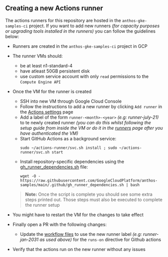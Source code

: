 ## Creating a new Actions runner

The actions runners for this repository are hosted in the `anthos-gke-samples-ci` project. If you want to add new runners _(for capacity purposes or upgrading tools installed in the runners)_ you can follow the guidelines below:

- Runners are created in the `anthos-gke-samples-ci` project in GCP
- The runner VMs should:
  - be at least n1-standard-4
  - have atleast 50GB persistent disk
  - use custom service account with only `read` permissions to the `Compute Engine API`

- Once the VM for the runner is created
  - SSH into new VM through Google Cloud Console
  - Follow the instructions to add a new runner by clicking `Add runner` in the [Actions settings](https://github.com/GoogleCloudPlatform/anthos-samples/settings/actions/runners) page
  - Add a label of the form `runner-<month>-<year>` _(e.g: runner-july-21)_ to te newly created runner _(you can do this whilst following the setup guide from inside the VM or do it in the [runners](https://github.com/GoogleCloudPlatform/anthos-samples/settings/actions/runners) page after you have authenticated the VM)_
  - Start GitHub Actions as a background service:
    ```
    sudo ~/actions-runner/svc.sh install ; sudo ~/actions-runner/svc.sh start
    ```
  - Install repository-specific dependencies using the [gh_runner_dependencies.sh](./gh_runner_dependencies.sh) file:
    ```
    wget -O - https://raw.githubusercontent.com/GoogleCloudPlatform/anthos-samples/main/.github/gh_runner_dependencies.sh | bash
    ```
  > **Note:** Once the script is complete you should see some extra steps printed out. Those steps must also be executed to complete the runner setup

- You might have to restart the VM for the changes to take effect
  
- Finally open a PR with the following changes:
  - Update the [workflow files](./workflows) to use the new runner label _(e.g: runner-jan-2031 as used above)_ for the `runs-on` directive for Github actions
- Verify that the actions run on the new runner without any issues

